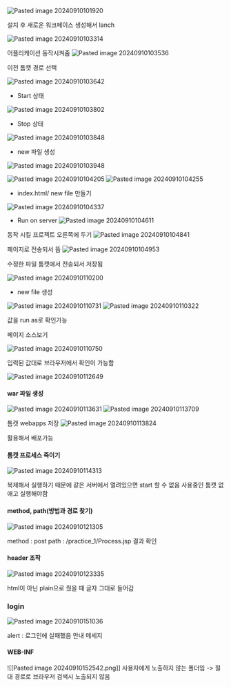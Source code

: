 
![Pasted image 20240910101920](https://github.com/user-attachments/assets/648cd8fe-0717-4f2b-92ac-2799392bdbc8)


설치 후 새로운 워크페이스 생성해서 lanch


![Pasted image 20240910103314](https://github.com/user-attachments/assets/f429e4ab-cba7-4ad5-9f90-87a14138fc6b)


어플리케이션 동작시켜줌
![Pasted image 20240910103536](https://github.com/user-attachments/assets/a37d63b5-66e3-44d7-ba5c-213f9aff4509)


이전 톰캣 경로 선택


![Pasted image 20240910103642](https://github.com/user-attachments/assets/6dc89eb9-ee87-434b-b844-ba80fd72bedb)


- Start 상태

![Pasted image 20240910103802](https://github.com/user-attachments/assets/27e90bc7-0b58-4d6f-bb0e-04d1c33b75d0)


- Stop 상태

![Pasted image 20240910103848](https://github.com/user-attachments/assets/727fa409-e600-4588-94e7-5832381c5976)


- new 파일 생성

![Pasted image 20240910103948](https://github.com/user-attachments/assets/da7a9c23-c201-407f-9af8-f429de802cbd)


![Pasted image 20240910104205](https://github.com/user-attachments/assets/bd1134ab-fc12-4257-b863-157ba9d77067)
![Pasted image 20240910104255](https://github.com/user-attachments/assets/93b2455b-1620-4631-8d5e-d2a5fd370e31)



- index.html/ new file 만들기

![Pasted image 20240910104337](https://github.com/user-attachments/assets/8b9eac46-952f-4ef9-b3ab-bd3f880f4573)



- Run on server
![Pasted image 20240910104611](https://github.com/user-attachments/assets/01740c44-74a2-4cda-b109-21e999521651)


동작 시킬 프로젝트 오른쪽에 두기
![Pasted image 20240910104841](https://github.com/user-attachments/assets/6f0ec4d6-e147-495c-a5d3-7c4c9ad0e109)


페이지로 전송되서 뜸
![Pasted image 20240910104953](https://github.com/user-attachments/assets/a38365b0-900b-4a4d-951f-13ecaff5891c)


수정한 파일 톰캣에서 전송되서 저장됨

![Pasted image 20240910110200](https://github.com/user-attachments/assets/2fecf520-323d-419d-b447-9fdf760c00ab)


- new file 생성

![Pasted image 20240910110731](https://github.com/user-attachments/assets/47f45238-e672-4a6f-9c31-ce4632cef52d)
![Pasted image 20240910110322](https://github.com/user-attachments/assets/236904b6-8772-45ea-bc4a-bbe3968343ea)


값을 run as로 확인가능


페이지 소스보기

![Pasted image 20240910110750](https://github.com/user-attachments/assets/b8c85345-03e6-4a3c-806f-0be3c2747bd2)


입력된 값대로 브라우저에서 확인이 가능함

![Pasted image 20240910112649](https://github.com/user-attachments/assets/f4f39d99-0715-427b-8efd-b55d68b14b7b)


#### war 파일 생성
![Pasted image 20240910113631](https://github.com/user-attachments/assets/e134888c-bf88-4d3c-94be-57666d5c45c0)
![Pasted image 20240910113709](https://github.com/user-attachments/assets/770dff50-b7a0-4884-b82e-c8f756c9cc82)

톰캣 webapps 저장
![Pasted image 20240910113824](https://github.com/user-attachments/assets/6d6f9395-7020-4065-8c0a-c41268bb8b08)


활용해서 배포가능



#### 톰캣 프로세스 죽이기

![Pasted image 20240910114313](https://github.com/user-attachments/assets/537e3226-e18f-46c0-8d70-eba01cb5834f)


복제해서 실행하기 때문에 같은 서버에서 열려있으면 start 할 수 없음
사용중인 톰캣 없애고 실행해야함



#### method, path(방법과 경로 찾기)
![Pasted image 20240910121305](https://github.com/user-attachments/assets/404192ec-fb0f-47bd-8ffb-4beb1c251512)


method : post
path : /practice_1/Process.jsp 
결과 확인


#### header 조작
![Pasted image 20240910123335](https://github.com/user-attachments/assets/ed750a64-0a12-4ad1-be33-12d4ca95c7c2)

html이 아닌 plain으로 줬을 때 글자 그대로 들어감

### login
![Pasted image 20240910151036](https://github.com/user-attachments/assets/efa8fa61-234d-4e19-911b-e430f86ea8f8)

alert : 로그인에 실패했음 안내 메세지

#### WEB-INF
![[Pasted image 20240910152542.png]]
사용자에게 노출하지 않는 폴더임
-> 절대 경로로 브라우저 검색시 노출되지 않음

